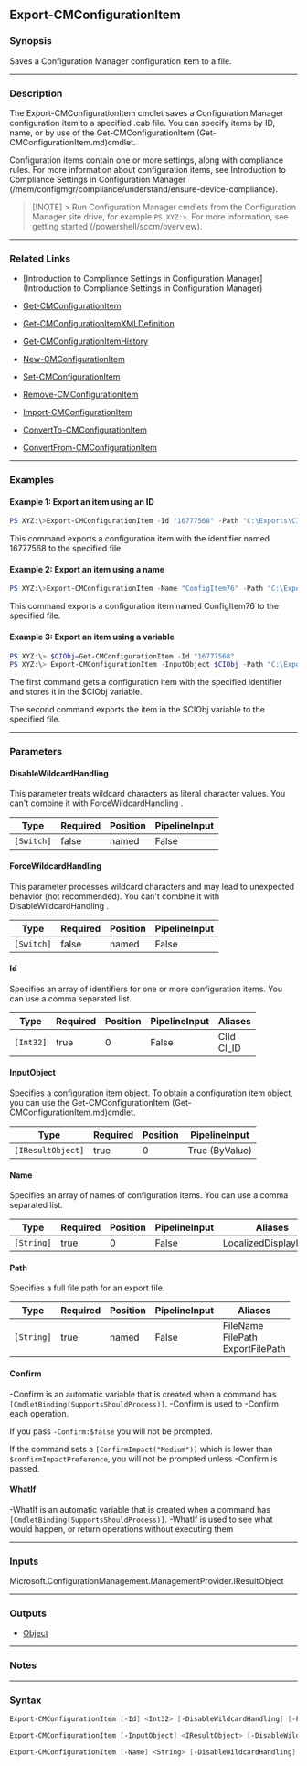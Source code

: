 Export-CMConfigurationItem
--------------------------




### Synopsis
Saves a Configuration Manager configuration item to a file.



---


### Description

The Export-CMConfigurationItem cmdlet saves a Configuration Manager configuration item to a specified .cab file. You can specify items by ID, name, or by use of the Get-CMConfigurationItem (Get-CMConfigurationItem.md)cmdlet.



Configuration items contain one or more settings, along with compliance rules. For more information about configuration items, see Introduction to Compliance Settings in Configuration Manager (/mem/configmgr/compliance/understand/ensure-device-compliance).



> [!NOTE] > Run Configuration Manager cmdlets from the Configuration Manager site drive, for example `PS XYZ:>`. For more information, see getting started (/powershell/sccm/overview).



---


### Related Links
* [Introduction to Compliance Settings in Configuration Manager](Introduction to Compliance Settings in Configuration Manager)



* [Get-CMConfigurationItem](Get-CMConfigurationItem)



* [Get-CMConfigurationItemXMLDefinition](Get-CMConfigurationItemXMLDefinition)



* [Get-CMConfigurationItemHistory](Get-CMConfigurationItemHistory)



* [New-CMConfigurationItem](New-CMConfigurationItem)



* [Set-CMConfigurationItem](Set-CMConfigurationItem)



* [Remove-CMConfigurationItem](Remove-CMConfigurationItem)



* [Import-CMConfigurationItem](Import-CMConfigurationItem)



* [ConvertTo-CMConfigurationItem](ConvertTo-CMConfigurationItem)



* [ConvertFrom-CMConfigurationItem](ConvertFrom-CMConfigurationItem)





---


### Examples
#### Example 1: Export an item using an ID
```PowerShell
PS XYZ:\>Export-CMConfigurationItem -Id "16777568" -Path "C:\Exports\CI16777568.cab"
```
This command exports a configuration item with the identifier named 16777568 to the specified file.
#### Example 2: Export an item using a name
```PowerShell
PS XYZ:\>Export-CMConfigurationItem -Name "ConfigItem76" -Path "C:\Exports\CIConfigItem76.cab"
```
This command exports a configuration item named ConfigItem76 to the specified file.
#### Example 3: Export an item using a variable
```PowerShell
PS XYZ:\> $CIObj=Get-CMConfigurationItem -Id "16777568"
PS XYZ:\> Export-CMConfigurationItem -InputObject $CIObj -Path "C:\Exports\CI16777568.cab"
```
The first command gets a configuration item with the specified identifier and stores it in the $CIObj variable.


The second command exports the item in the $CIObj variable to the specified file.


---


### Parameters
#### **DisableWildcardHandling**

This parameter treats wildcard characters as literal character values. You can't combine it with ForceWildcardHandling .






|Type      |Required|Position|PipelineInput|
|----------|--------|--------|-------------|
|`[Switch]`|false   |named   |False        |



#### **ForceWildcardHandling**

This parameter processes wildcard characters and may lead to unexpected behavior (not recommended). You can't combine it with DisableWildcardHandling .






|Type      |Required|Position|PipelineInput|
|----------|--------|--------|-------------|
|`[Switch]`|false   |named   |False        |



#### **Id**

Specifies an array of identifiers for one or more configuration items. You can use a comma separated list.






|Type     |Required|Position|PipelineInput|Aliases       |
|---------|--------|--------|-------------|--------------|
|`[Int32]`|true    |0       |False        |CIId<br/>CI_ID|



#### **InputObject**

Specifies a configuration item object. To obtain a configuration item object, you can use the Get-CMConfigurationItem (Get-CMConfigurationItem.md)cmdlet.






|Type             |Required|Position|PipelineInput |
|-----------------|--------|--------|--------------|
|`[IResultObject]`|true    |0       |True (ByValue)|



#### **Name**

Specifies an array of names of configuration items. You can use a comma separated list.






|Type      |Required|Position|PipelineInput|Aliases             |
|----------|--------|--------|-------------|--------------------|
|`[String]`|true    |0       |False        |LocalizedDisplayName|



#### **Path**

Specifies a full file path for an export file.






|Type      |Required|Position|PipelineInput|Aliases                                 |
|----------|--------|--------|-------------|----------------------------------------|
|`[String]`|true    |named   |False        |FileName<br/>FilePath<br/>ExportFilePath|



#### **Confirm**
-Confirm is an automatic variable that is created when a command has ```[CmdletBinding(SupportsShouldProcess)]```.
-Confirm is used to -Confirm each operation.

If you pass ```-Confirm:$false``` you will not be prompted.


If the command sets a ```[ConfirmImpact("Medium")]``` which is lower than ```$confirmImpactPreference```, you will not be prompted unless -Confirm is passed.

#### **WhatIf**
-WhatIf is an automatic variable that is created when a command has ```[CmdletBinding(SupportsShouldProcess)]```.
-WhatIf is used to see what would happen, or return operations without executing them


---


### Inputs
Microsoft.ConfigurationManagement.ManagementProvider.IResultObject





---


### Outputs
* [Object](https://learn.microsoft.com/en-us/dotnet/api/System.Object)






---


### Notes




---


### Syntax
```PowerShell
Export-CMConfigurationItem [-Id] <Int32> [-DisableWildcardHandling] [-ForceWildcardHandling] -Path <String> [-Confirm] [-WhatIf] [<CommonParameters>]
```
```PowerShell
Export-CMConfigurationItem [-InputObject] <IResultObject> [-DisableWildcardHandling] [-ForceWildcardHandling] -Path <String> [-Confirm] [-WhatIf] [<CommonParameters>]
```
```PowerShell
Export-CMConfigurationItem [-Name] <String> [-DisableWildcardHandling] [-ForceWildcardHandling] -Path <String> [-Confirm] [-WhatIf] [<CommonParameters>]
```
